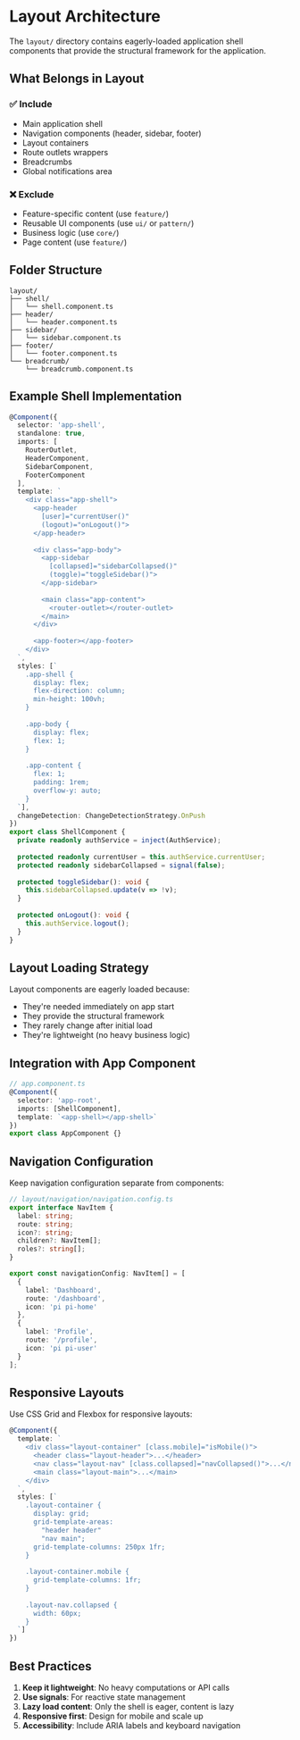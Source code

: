 # Layout Architecture

The `layout/` directory contains eagerly-loaded application shell components that provide the structural framework for the application.

## What Belongs in Layout

### ✅ Include
- Main application shell
- Navigation components (header, sidebar, footer)
- Layout containers
- Route outlets wrappers
- Breadcrumbs
- Global notifications area

### ❌ Exclude
- Feature-specific content (use `feature/`)
- Reusable UI components (use `ui/` or `pattern/`)
- Business logic (use `core/`)
- Page content (use `feature/`)

## Folder Structure
```
layout/
├── shell/
│   └── shell.component.ts
├── header/
│   └── header.component.ts
├── sidebar/
│   └── sidebar.component.ts
├── footer/
│   └── footer.component.ts
└── breadcrumb/
    └── breadcrumb.component.ts
```

## Example Shell Implementation

```typescript
@Component({
  selector: 'app-shell',
  standalone: true,
  imports: [
    RouterOutlet,
    HeaderComponent,
    SidebarComponent,
    FooterComponent
  ],
  template: `
    <div class="app-shell">
      <app-header 
        [user]="currentUser()"
        (logout)="onLogout()">
      </app-header>
      
      <div class="app-body">
        <app-sidebar 
          [collapsed]="sidebarCollapsed()"
          (toggle)="toggleSidebar()">
        </app-sidebar>
        
        <main class="app-content">
          <router-outlet></router-outlet>
        </main>
      </div>
      
      <app-footer></app-footer>
    </div>
  `,
  styles: [`
    .app-shell {
      display: flex;
      flex-direction: column;
      min-height: 100vh;
    }
    
    .app-body {
      display: flex;
      flex: 1;
    }
    
    .app-content {
      flex: 1;
      padding: 1rem;
      overflow-y: auto;
    }
  `],
  changeDetection: ChangeDetectionStrategy.OnPush
})
export class ShellComponent {
  private readonly authService = inject(AuthService);
  
  protected readonly currentUser = this.authService.currentUser;
  protected readonly sidebarCollapsed = signal(false);
  
  protected toggleSidebar(): void {
    this.sidebarCollapsed.update(v => !v);
  }
  
  protected onLogout(): void {
    this.authService.logout();
  }
}
```

## Layout Loading Strategy

Layout components are eagerly loaded because:
- They're needed immediately on app start
- They provide the structural framework
- They rarely change after initial load
- They're lightweight (no heavy business logic)

## Integration with App Component

```typescript
// app.component.ts
@Component({
  selector: 'app-root',
  imports: [ShellComponent],
  template: `<app-shell></app-shell>`
})
export class AppComponent {}
```

## Navigation Configuration

Keep navigation configuration separate from components:

```typescript
// layout/navigation/navigation.config.ts
export interface NavItem {
  label: string;
  route: string;
  icon?: string;
  children?: NavItem[];
  roles?: string[];
}

export const navigationConfig: NavItem[] = [
  {
    label: 'Dashboard',
    route: '/dashboard',
    icon: 'pi pi-home'
  },
  {
    label: 'Profile',
    route: '/profile',
    icon: 'pi pi-user'
  }
];
```

## Responsive Layouts

Use CSS Grid and Flexbox for responsive layouts:

```typescript
@Component({
  template: `
    <div class="layout-container" [class.mobile]="isMobile()">
      <header class="layout-header">...</header>
      <nav class="layout-nav" [class.collapsed]="navCollapsed()">...</nav>
      <main class="layout-main">...</main>
    </div>
  `,
  styles: [`
    .layout-container {
      display: grid;
      grid-template-areas:
        "header header"
        "nav main";
      grid-template-columns: 250px 1fr;
    }
    
    .layout-container.mobile {
      grid-template-columns: 1fr;
    }
    
    .layout-nav.collapsed {
      width: 60px;
    }
  `]
})
```

## Best Practices

1. **Keep it lightweight**: No heavy computations or API calls
2. **Use signals**: For reactive state management
3. **Lazy load content**: Only the shell is eager, content is lazy
4. **Responsive first**: Design for mobile and scale up
5. **Accessibility**: Include ARIA labels and keyboard navigation
